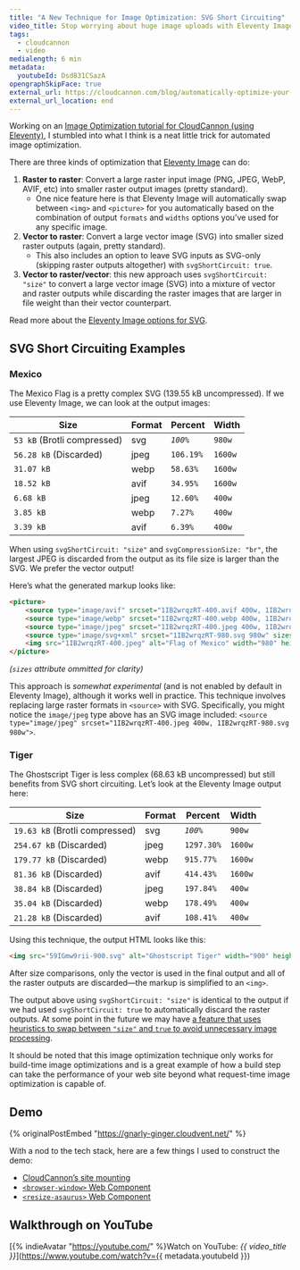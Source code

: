 ```yaml
---
title: "A New Technique for Image Optimization: SVG Short Circuiting"
video_title: Stop worrying about huge image uploads with Eleventy Image and CloudCannon CMS
tags:
  - cloudcannon
  - video
medialength: 6 min
metadata:
  youtubeId: Dsd831CSazA
opengraphSkipFace: true
external_url: https://cloudcannon.com/blog/automatically-optimize-your-images-with-eleventy-image-and-cloudcannon/
external_url_location: end
---
```

Working on an [Image Optimization tutorial for CloudCannon (using Eleventy)](https://cloudcannon.com/blog/automatically-optimize-your-images-with-eleventy-image-and-cloudcannon/), I stumbled into what I think is a neat little trick for automated image optimization.

There are three kinds of optimization that [Eleventy Image](https://www.11ty.dev/docs/plugins/image/) can do:

1. **Raster to raster**: Convert a large raster input image (PNG, JPEG, WebP, AVIF, etc) into smaller raster output images (pretty standard).
	* One nice feature here is that Eleventy Image will automatically swap between `<img>` and `<picture>` for you automatically based on the combination of output `formats` and `widths` options you’ve used for any specific image.
2. **Vector to raster**: Convert a large vector image (SVG) into smaller sized raster outputs (again, pretty standard).
	* This also includes an option to leave SVG inputs as SVG-only (skipping raster outputs altogether) with `svgShortCircuit: true`.
3. **Vector to raster/vector**: this new approach uses `svgShortCircuit: "size"` to convert a large vector image (SVG) into a mixture of vector and raster outputs while discarding the raster images that are larger in file weight than their vector counterpart.

Read more about the [Eleventy Image options for SVG](https://www.11ty.dev/docs/plugins/image/#options-for-svg).


## SVG Short Circuiting Examples

### Mexico

The Mexico Flag is a pretty complex SVG (139.55 kB uncompressed). If we use Eleventy Image, we can look at the output images:

<table>
	<thead>
		<tr>
			<th>Size</th>
			<th>Format</th>
			<th>Percent</th>
			<th>Width</th>
		</tr>
	</thead>
	<tbody>
		<tr class="yes">
			<td><code>53 kB</code> (Brotli compressed)</td>
			<td>svg</td>
			<td>
				<code><em>100%</em></code>
			</td>
			<td><code>980w</code></td>
		</tr>
		<tr class="no">
			<td><code>56.28 kB</code> (Discarded)</td>
			<td>jpeg</td>
			<td><code>106.19%</code></td>
			<td><code>1600w</code></td>
		</tr>
		<tr>
			<td><code>31.07 kB</code></td>
			<td>webp</td>
			<td><code>58.63%</code></td>
			<td><code>1600w</code></td>
		</tr>
		<tr>
			<td><code>18.52 kB</code></td>
			<td>avif</td>
			<td><code>34.95%</code></td>
			<td><code>1600w</code></td>
		</tr>
		<tr>
			<td><code>6.68 kB</code></td>
			<td>jpeg</td>
			<td><code>12.60%</code></td>
			<td><code>400w</code></td>
		</tr>
		<tr>
			<td><code>3.85 kB</code></td>
			<td>webp</td>
			<td><code>7.27%</code></td>
			<td><code>400w</code></td>
		</tr>
		<tr>
			<td><code>3.39 kB</code></td>
			<td>avif</td>
			<td><code>6.39%</code></td>
			<td><code>400w</code></td>
		</tr>
	</tbody>
</table>

When using `svgShortCircuit: "size"` and `svgCompressionSize: "br"`, the largest JPEG is discarded from the output as its file size is larger than the SVG. We prefer the vector output!

Here’s what the generated markup looks like:

```html
<picture>
	<source type="image/avif" srcset="1IB2wrqzRT-400.avif 400w, 1IB2wrqzRT-1600.avif 1600w" sizes="…">
	<source type="image/webp" srcset="1IB2wrqzRT-400.webp 400w, 1IB2wrqzRT-1600.webp 1600w" sizes="…">
	<source type="image/jpeg" srcset="1IB2wrqzRT-400.jpeg 400w, 1IB2wrqzRT-980.svg 980w" sizes="…">
	<source type="image/svg+xml" srcset="1IB2wrqzRT-980.svg 980w" sizes="…">
	<img src="1IB2wrqzRT-400.jpeg" alt="Flag of Mexico" width="980" height="560" loading="eager" decoding="async">
</picture>
```

_(`sizes` attribute ommitted for clarity)_

This approach is _somewhat experimental_ (and is not enabled by default in Eleventy Image), although it works well in practice. This technique involves replacing large raster formats in `<source>` with SVG. Specifically, you might notice the `image/jpeg` type above has an SVG image included: `<source type="image/jpeg" srcset="1IB2wrqzRT-400.jpeg 400w, 1IB2wrqzRT-980.svg 980w">`.

### Tiger

The Ghostscript Tiger is less complex (68.63 kB uncompressed) but still benefits from SVG short circuiting. Let’s look at the Eleventy Image output here:

<table>
	<thead>
		<tr>
			<th>Size</th>
			<th>Format</th>
			<th>Percent</th>
			<th>Width</th>
		</tr>
	</thead>
	<tbody>
		<tr class="yes">
			<td><code>19.63 kB</code> (Brotli compressed)</td>
			<td>svg</td>
			<td>
				<code><em>100%</em></code>
			</td>
			<td><code>900w</code></td>
		</tr>
		<tr class="no">
			<td><code>254.67 kB</code> (Discarded)</td>
			<td>jpeg</td>
			<td><code>1297.30%</code></td>
			<td><code>1600w</code></td>
		</tr>
		<tr class="no">
			<td><code>179.77 kB</code> (Discarded)</td>
			<td>webp</td>
			<td><code>915.77%</code></td>
			<td><code>1600w</code></td>
		</tr>
		<tr class="no">
			<td><code>81.36 kB</code> (Discarded)</td>
			<td>avif</td>
			<td><code>414.43%</code></td>
			<td><code>1600w</code></td>
		</tr>
		<tr class="no">
			<td><code>38.84 kB</code> (Discarded)</td>
			<td>jpeg</td>
			<td><code>197.84%</code></td>
			<td><code>400w</code></td>
		</tr>
		<tr class="no">
			<td><code>35.04 kB</code> (Discarded)</td>
			<td>webp</td>
			<td><code>178.49%</code></td>
			<td><code>400w</code></td>
		</tr>
		<tr class="no">
			<td><code>21.28 kB</code> (Discarded)</td>
			<td>avif</td>
			<td><code>108.41%</code></td>
			<td><code>400w</code></td>
		</tr>
	</tbody>
</table>

Using this technique, the output HTML looks like this:

```html
<img src="59IGmw9rii-900.svg" alt="Ghostscript Tiger" width="900" height="900" loading="eager" decoding="async">
```

After size comparisons, only the vector is used in the final output and all of the raster outputs are discarded—the markup is simplified to an `<img>`.

The output above using `svgShortCircuit: "size"` is identical to the output if we had used `svgShortCircuit: true` to automatically discard the raster outputs. At some point in the future we may have [a feature that uses heuristics to swap between `"size"` and `true` to avoid unnecessary image processing](https://github.com/11ty/eleventy-img/issues/199).

It should be noted that this image optimization technique only works for build-time image optimizations and is a great example of how a build step can take the performance of your web site beyond what request-time image optimization is capable of.

## Demo

{% originalPostEmbed "https://gnarly-ginger.cloudvent.net/" %}

With a nod to the tech stack, here are a few things I used to construct the demo:

* [CloudCannon’s site mounting](/web/site-mounting/)
* [`<browser-window>` Web Component](/web/browser-window/)
* [`<resize-asaurus>` Web Component](/web/resizeasaurus/)

## Walkthrough on YouTube

<div><youtube-lite-player @slug="{{ metadata.youtubeId }}" @label="{{ video_title }}"></youtube-lite-player></div>

[{% indieAvatar "https://youtube.com/" %}Watch on YouTube: _{{ video_title }}_](https://www.youtube.com/watch?v={{ metadata.youtubeId }})

